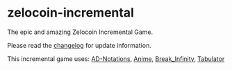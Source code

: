 # zelocoin-incremental

The epic and amazing Zelocoin Incremental Game.

Please read the [changelog](https://github.com/Zolo101/zelocoin-incremental/blob/master/src/changelog.txt) for update information.

This incremental game uses:
[AD-Notations](https://github.com/antimatter-dimensions/notations),
[Anime](https://github.com/juliangarnier/anime/),
[Break_Infinity](https://github.com/Patashu/break_infinity.js),
[Tabulator](https://github.com/olifolkerd/tabulator)
